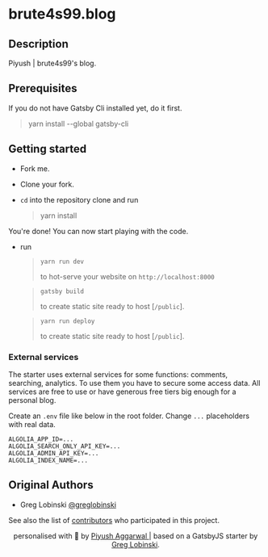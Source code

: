 # brute4s99.blog

## Description

Piyush | brute4s99's blog.

## Prerequisites

If you do not have Gatsby Cli installed yet, do it first.

> yarn install --global gatsby-cli

## Getting started

- Fork me.

- Clone your fork.

- `cd` into the repository clone and run
    > yarn install

You're done! You can now start playing with the code.

- run

    >`yarn run dev`
    >
    >to hot-serve your website on `http://localhost:8000`

    >`gatsby build`
    >
    >to create static site ready to host \[`/public`\].

    >`yarn run deploy`
    >
    >to create static site ready to host \[`/public`\].

### External services

The starter uses external services for some functions: comments, searching, analytics. To use them you have to secure some access data. All services are free to use or have generous free tiers big enough for a personal blog.

Create an `.env` file like below in the root folder. Change `...` placeholders with real data.

```text
ALGOLIA_APP_ID=...
ALGOLIA_SEARCH_ONLY_API_KEY=...
ALGOLIA_ADMIN_API_KEY=...
ALGOLIA_INDEX_NAME=...
```

## Original Authors

- Greg Lobinski [@greglobinski](https://github.com/greglobinski)

See also the list of [contributors](https://github.com/greglobinski/gatsby-starter-personal-blog/graphs/contributors) who participated in this project.


<center> personalised with 💙 by 
<a href="https://github.com/brute4s99">
Piyush Aggarwal
</a>
 | based on a GatsbyJS starter by 
<a href="https://github.com/greglobinski">
 Greg Lobinski</a>.</center>
